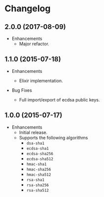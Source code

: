 # Changelog

## 2.0.0 (2017-08-09)

* Enhancements
  * Major refactor.

## 1.1.0 (2015-07-18)

* Enhancements
  * Elixir implementation.

* Bug Fixes
  * Full import/export of ecdsa public keys.

## 1.0.0 (2015-07-17)

* Enhancements
  * Initial release.
  * Supports the following algorithms
    * `dsa-sha1`
    * `ecdsa-sha1`
    * `ecdsa-sha256`
    * `ecdsa-sha512`
    * `hmac-sha1`
    * `hmac-sha256`
    * `hmac-sha512`
    * `rsa-sha1`
    * `rsa-sha256`
    * `rsa-sha512`

